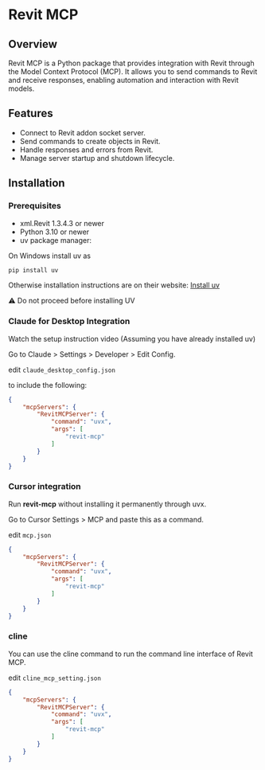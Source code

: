# Revit MCP

## Overview

Revit MCP is a Python package that provides integration with Revit through the Model Context Protocol (MCP). It allows you to send commands to Revit and receive responses, enabling automation and interaction with Revit models.

## Features

- Connect to Revit addon socket server.
- Send commands to create objects in Revit.
- Handle responses and errors from Revit.
- Manage server startup and shutdown lifecycle.

## Installation

### Prerequisites

- xml.Revit 1.3.4.3 or newer
- Python 3.10 or newer
- uv package manager:

On Windows install uv as

```bash
pip install uv
```

Otherwise installation instructions are on their website: [Install uv](https://docs.astral.sh/uv/getting-started/installation/)

⚠️ Do not proceed before installing UV

### Claude for Desktop Integration

Watch the setup instruction video (Assuming you have already installed uv)

Go to Claude > Settings > Developer > Edit Config.

edit `claude_desktop_config.json`

 to include the following:

```json
{
    "mcpServers": {
        "RevitMCPServer": {
            "command": "uvx",
            "args": [
                "revit-mcp"
            ]
        }
    }
}
```

### Cursor integration

Run **revit-mcp** without installing it permanently through uvx.

Go to Cursor Settings > MCP and paste this as a command.

edit `mcp.json`

```json
{
    "mcpServers": {
        "RevitMCPServer": {
            "command": "uvx",
            "args": [
                "revit-mcp"
            ]
        }
    }
}
```

### cline

You can use the cline command to run the command line interface of Revit MCP.

edit `cline_mcp_setting.json`

```json
{
    "mcpServers": {
        "RevitMCPServer": {
            "command": "uvx",
            "args": [
                "revit-mcp"
            ]
        }
    }
}
```
